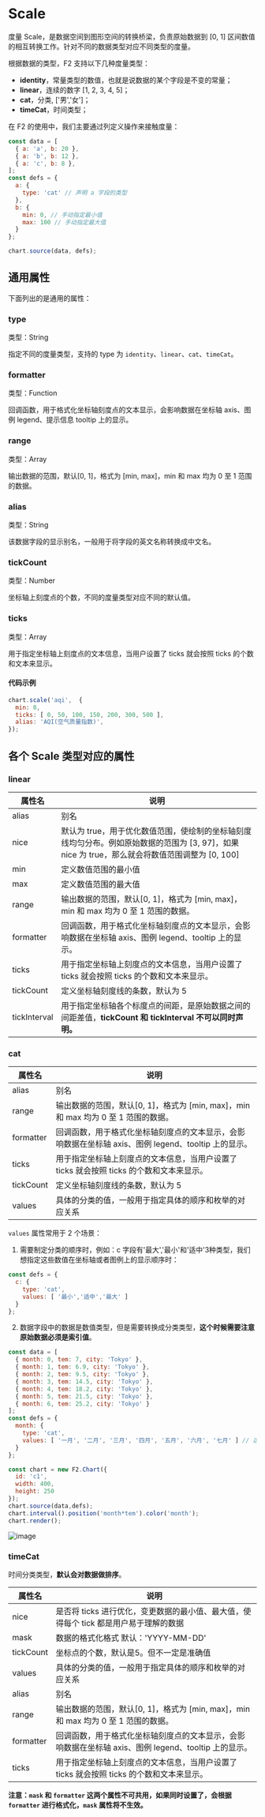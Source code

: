 # Scale

度量 Scale，是数据空间到图形空间的转换桥梁，负责原始数据到 [0, 1] 区间数值的相互转换工作。针对不同的数据类型对应不同类型的度量。

根据数据的类型，F2 支持以下几种度量类型：
  
+ **identity**，常量类型的数值，也就是说数据的某个字段是不变的常量；
+ **linear**，连续的数字 [1, 2, 3, 4, 5]；
+ **cat**，分类, ['男','女']；
+ **timeCat**，时间类型；

在 F2 的使用中，我们主要通过列定义操作来接触度量：

```js
const data = [
  { a: 'a', b: 20 },
  { a: 'b', b: 12 },
  { a: 'c', b: 8 },
];
const defs = {
  a: {
    type: 'cat' // 声明 a 字段的类型
  },
  b: {
    min: 0, // 手动指定最小值
    max: 100 // 手动指定最大值
  }
};

chart.source(data, defs);
```

## 通用属性

下面列出的是通用的属性：

### type

类型：String

指定不同的度量类型，支持的 type 为 `identity`、`linear`、`cat`、`timeCat`。

### formatter

类型：Function

回调函数，用于格式化坐标轴刻度点的文本显示，会影响数据在坐标轴 axis、图例 legend、提示信息 tooltip 上的显示。

### range

类型：Array

输出数据的范围，默认[0, 1]，格式为 [min, max]，min 和 max 均为 0 至 1 范围的数据。

### alias

类型：String

该数据字段的显示别名，一般用于将字段的英文名称转换成中文名。

### tickCount

类型：Number

坐标轴上刻度点的个数，不同的度量类型对应不同的默认值。

### ticks

类型：Array

用于指定坐标轴上刻度点的文本信息，当用户设置了 ticks 就会按照 ticks 的个数和文本来显示。

#### 代码示例 

```js
chart.scale('aqi',  {
  min: 0,
  ticks: [ 0, 50, 100, 150, 200, 300, 500 ],
  alias: 'AQI(空气质量指数)',
});
```


## 各个 Scale 类型对应的属性

### linear

属性名| 说明 
----|----
alias | 别名
nice | 默认为 true，用于优化数值范围，使绘制的坐标轴刻度线均匀分布。例如原始数据的范围为 [3, 97]，如果 nice 为 true，那么就会将数值范围调整为 [0, 100]
min | 定义数值范围的最小值
max | 定义数值范围的最大值
range | 输出数据的范围，默认[0, 1]，格式为 [min, max]，min 和 max 均为 0 至 1 范围的数据。
formatter | 回调函数，用于格式化坐标轴刻度点的文本显示，会影响数据在坐标轴 axis、图例 legend、tooltip 上的显示。
ticks | 用于指定坐标轴上刻度点的文本信息，当用户设置了 ticks 就会按照 ticks 的个数和文本来显示。
tickCount| 定义坐标轴刻度线的条数，默认为 5
tickInterval | 用于指定坐标轴各个标度点的间距，是原始数据之间的间距差值，**tickCount 和 tickInterval 不可以同时声明。**

### cat

属性名| 说明
----|----
alias | 别名
range | 输出数据的范围，默认[0, 1]，格式为 [min, max]，min 和 max 均为 0 至 1 范围的数据。
formatter | 回调函数，用于格式化坐标轴刻度点的文本显示，会影响数据在坐标轴 axis、图例 legend、tooltip 上的显示。
ticks | 用于指定坐标轴上刻度点的文本信息，当用户设置了 ticks 就会按照 ticks 的个数和文本来显示。
tickCount| 定义坐标轴刻度线的条数，默认为 5
values | 具体的分类的值，一般用于指定具体的顺序和枚举的对应关系

`values` 属性常用于 2 个场景：

1. 需要制定分类的顺序时，例如：c 字段有'最大','最小'和'适中'3种类型，我们想指定这些数值在坐标轴或者图例上的显示顺序时：
    
```js
const defs = {
  c: {
    type: 'cat',
    values: [ '最小','适中','最大' ]
  }
};
```
  
2. 数据字段中的数据是数值类型，但是需要转换成分类类型，**这个时候需要注意原始数据必须是索引值**。

```js
const data = [
  { month: 0, tem: 7, city: 'Tokyo' },
  { month: 1, tem: 6.9, city: 'Tokyo' },
  { month: 2, tem: 9.5, city: 'Tokyo' },
  { month: 3, tem: 14.5, city: 'Tokyo' },
  { month: 4, tem: 18.2, city: 'Tokyo' },
  { month: 5, tem: 21.5, city: 'Tokyo' },
  { month: 6, tem: 25.2, city: 'Tokyo' }
];
const defs = {
  month: {
    type: 'cat',
    values: [ '一月', '二月', '三月', '四月', '五月', '六月', '七月' ] // 这时候 month 的原始值是索引值
  }
};

const chart = new F2.Chart({
  id: 'c1',
  width: 400,
  height: 250
});
chart.source(data,defs);
chart.interval().position('month*tem').color('month');
chart.render();
```

![image](https://zos.alipayobjects.com/skylark/97e5078a-45b9-4db6-8d51-db506eaa2444/attach/3378/1aea882afb2ef64d/image.png)


### timeCat

时间分类类型，**默认会对数据做排序**。

属性名|说明
----|----
nice | 是否将 ticks 进行优化，变更数据的最小值、最大值，使得每个 tick 都是用户易于理解的数据
mask| 数据的格式化格式 默认：'YYYY-MM-DD'
tickCount| 坐标点的个数，默认是5。但不一定是准确值
values | 具体的分类的值，一般用于指定具体的顺序和枚举的对应关系
alias | 别名
range |输出数据的范围，默认[0, 1]，格式为 [min, max]，min 和 max 均为 0 至 1 范围的数据。
formatter | 回调函数，用于格式化坐标轴刻度点的文本显示，会影响数据在坐标轴 axis、图例 legend、tooltip 上的显示。
ticks | 用于指定坐标轴上刻度点的文本信息，当用户设置了 ticks 就会按照 ticks 的个数和文本来显示。

**注意：`mask` 和 `formatter` 这两个属性不可共用，如果同时设置了，会根据 `formatter` 进行格式化，`mask` 属性将不生效。**
